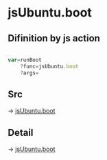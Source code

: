# jsUbuntu.boot

## Difinition by js action

```js.js

var=runBoot
	?func=jsUbuntu.boot
	?args=

```

## Src

-> [jsUbuntu.boot](https://github.com/puutaro/CommandClick/blob/master/app/src/main/java/com/puutaro/commandclick/fragment_lib/terminal_fragment/js_interface/JsUbuntu.kt#L225)

## Detail

-> [jsUbuntu.boot](https://github.com/puutaro/CommandClick/blob/master/md/developer/js_interface/details/JsUbuntu/boot.md)
